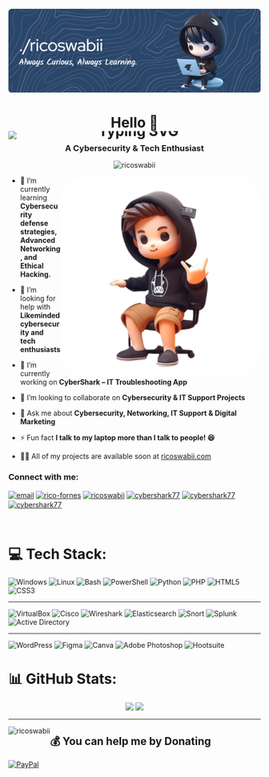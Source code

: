 <p align="center"><img src="./image1.png" alt="Header"></p>
<h1 align="center">
  Hello 👋<br>
 <div style="pointer-events: none;">
  <img src="https://readme-typing-svg.demolab.com?font=Righteous&size=34&pause=1000&width=250&lines=I'm+Rico+Fornes" alt="Typing SVG" style="display:block; margin: 0; padding: 0; border: none; line-height: 0;" />
</div>

</h1>
<h3 align="center" style="margin-top: -8px; padding: 0; border: none; line-height: 1;">A Cybersecurity & Tech Enthusiast</h3>
<p align="center"> <img src="https://komarev.com/ghpvc/?username=ricoswabii&label=Profile%20views&color=0e75b6&style=flat" alt="ricoswabii" /> </p>
<img src="https://raw.githubusercontent.com/ricoswabii/ricoswabii/main/wand.png" alt="coding" width="400"  align="right" style="border-radius: 50px;">



- 🌱 I’m currently learning **Cybersecurity defense strategies, Advanced Networking, and Ethical Hacking.**
  
- 🤝 I’m looking for help with **Likeminded cybersecurity and tech enthusiasts**

-  🔭 I’m currently working on **CyberShark – IT Troubleshooting App**

- 👯 I’m looking to collaborate on **Cybersecurity & IT Support Projects**

- 💬 Ask me about **Cybersecurity, Networking, IT Support & Digital Marketing**

- ⚡ Fun fact **I talk to my laptop more than I talk to people! 😆**

- 👨‍💻 All of my projects are available soon at [ricoswabii.com](https://ricoswabii.github.io/cybershark777/)

<h3 align="left">Connect with me:</h3>
<p align="left">
<a href="mailto:fornes.rico77@gmail.com" target="blank"><img align="center" src="https://raw.githubusercontent.com/simple-icons/simple-icons/develop/icons/gmail.svg" alt="email" height="30" width="40" /></a>
<a href="https://linkedin.com/in/rico-fornes" target="blank"><img align="center" src="https://raw.githubusercontent.com/rahuldkjain/github-profile-readme-generator/master/src/images/icons/Social/linked-in-alt.svg" alt="rico-fornes" height="30" width="40" /></a>
<a href="https://twitter.com/ricoswabii" target="blank"><img align="center" src="https://raw.githubusercontent.com/rahuldkjain/github-profile-readme-generator/master/src/images/icons/Social/twitter.svg" alt="ricoswabii" height="30" width="40" /></a>  
<a href="https://instagram.com/cybershark77" target="blank"><img align="center" src="https://raw.githubusercontent.com/rahuldkjain/github-profile-readme-generator/master/src/images/icons/Social/instagram.svg" alt="cybershark77" height="30" width="40" /></a>
<a href="https://www.youtube.com/c/cybershark77" target="blank"><img align="center" src="https://raw.githubusercontent.com/rahuldkjain/github-profile-readme-generator/master/src/images/icons/Social/youtube.svg" alt="cybershark77" height="30" width="40" /></a>
<a href="https://reddit.com/user/ricoswabii" target="blank"><img align="center" src="https://raw.githubusercontent.com/simple-icons/simple-icons/develop/icons/reddit.svg" alt="cybershark77" height="30" width="40" /></a>

</p>
<br>

# 💻 Tech Stack:
![Windows](https://img.shields.io/badge/Windows-%230078D6.svg?style=for-the-badge&logo=windows&logoColor=white)
![Linux](https://img.shields.io/badge/Linux-%23FCC624.svg?style=for-the-badge&logo=linux&logoColor=black)
![Bash](https://img.shields.io/badge/Bash-%23121011.svg?style=for-the-badge&logo=gnu-bash&logoColor=white)
![PowerShell](https://img.shields.io/badge/PowerShell-%235391FE.svg?style=for-the-badge&logo=powershell&logoColor=white)
![Python](https://img.shields.io/badge/python-3670A0?style=for-the-badge&logo=python&logoColor=ffdd54)
![PHP](https://img.shields.io/badge/php-%23777BB4.svg?style=for-the-badge&logo=php&logoColor=white)
![HTML5](https://img.shields.io/badge/html5-%23E34F26.svg?style=for-the-badge&logo=html5&logoColor=white)
![CSS3](https://img.shields.io/badge/css3-%231572B6.svg?style=for-the-badge&logo=css3&logoColor=white)

---

![VirtualBox](https://img.shields.io/badge/VirtualBox-%23007ACC.svg?style=for-the-badge&logo=virtualbox&logoColor=white)
![Cisco](https://img.shields.io/badge/cisco-%23049fd9.svg?style=for-the-badge&logo=cisco&logoColor=black)
![Wireshark](https://img.shields.io/badge/Wireshark-%231670A0.svg?style=for-the-badge&logo=wireshark&logoColor=white)
![Elasticsearch](https://img.shields.io/badge/elasticsearch-%230377CC.svg?style=for-the-badge&logo=elasticsearch&logoColor=white)
![Snort](https://img.shields.io/badge/Snort-%23F00000.svg?style=for-the-badge&logo=snort&logoColor=white)
![Splunk](https://img.shields.io/badge/splunk-%23000000.svg?style=for-the-badge&logo=splunk&logoColor=white)
![Active Directory](https://img.shields.io/badge/Active%20Directory-%230078D6.svg?style=for-the-badge&logo=microsoft&logoColor=white)

---

![WordPress](https://img.shields.io/badge/WordPress-%23117AC9.svg?style=for-the-badge&logo=WordPress&logoColor=white)
![Figma](https://img.shields.io/badge/Figma-%23F24E1E.svg?style=for-the-badge&logo=figma&logoColor=white)
![Canva](https://img.shields.io/badge/Canva-%2300C4CC.svg?style=for-the-badge&logo=Canva&logoColor=white)
![Adobe Photoshop](https://img.shields.io/badge/Adobe%20Photoshop-%2331A8FF.svg?style=for-the-badge&logo=adobe-photoshop&logoColor=white)
![Hootsuite](https://img.shields.io/badge/Hootsuite-%238A3F7E.svg?style=for-the-badge&logo=hootsuite&logoColor=white)




# 📊 GitHub Stats:
<p align="center">
  <img src="https://nirzak-streak-stats.vercel.app/?user=ricoswabii&theme=dark&hide_border=false" width="48%" />
  <img src="https://github-contributor-stats.vercel.app/api?username=ricoswabii&limit=5&theme=dark&combine_all_yearly_contributions=true" width="48%" />
</p>

---
<p>
  <img align="left" src="https://github-readme-stats.vercel.app/api/top-langs?username=ricoswabii&show_icons=true&locale=en&layout=compact&langs_count=5" alt="ricoswabii" />
</p>

  ## 💰 You can help me by Donating
  [![PayPal](https://img.shields.io/badge/PayPal-00457C?style=for-the-badge&logo=paypal&logoColor=white)](https://paypal.me/ricoswabii) 

  
<!-- Proudly created with GPRM ( https://gprm.itsvg.in ) -->
